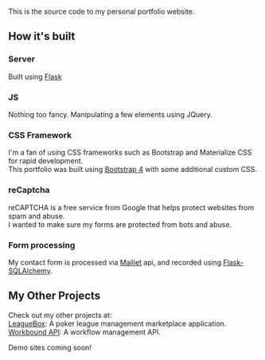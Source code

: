 This is the source code to my personal portfolio website.  

## How it's built

### Server

Built using [Flask](https://flask.palletsprojects.com/)

### JS

Nothing too fancy. Manipulating a few elements using JQuery.


### CSS Framework

I'm a fan of using CSS frameworks such as Bootstrap and Materialize CSS for rapid development.  
This portfolio was built using [Bootstrap 4](https://getbootstrap.com/) with some additional custom CSS.

### reCaptcha

reCAPTCHA is a free service from Google that helps protect websites from spam and abuse.  
I wanted to make sure my forms are protected from bots and abuse.

### Form processing

My contact form is processed via [Mailjet](https://www.mailjet.com/) api, and recorded using [Flask-SQLAlchemy](https://flask-sqlalchemy.palletsprojects.com/en/2.x/).

## My Other Projects

Check out my other projects at:  
[LeagueBox](https://bitbucket.org/joncovington/leaguebox/): A poker league management marketplace application.  
[Workbound API](https://github.com/joncovington/workbound-api): A workflow management API.  

Demo sites coming soon!
